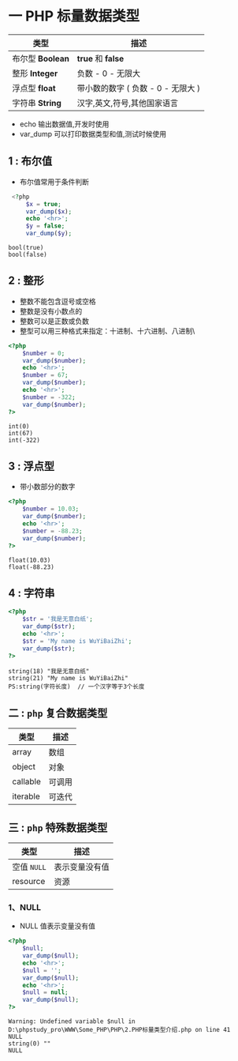 



# 一 PHP 标量数据类型

| 类型               | 描述                               |
| ------------------ | ---------------------------------- |
| 布尔型 **Boolean** | **true** 和 **false**              |
| 整形 **Integer**   | 负数 - 0 - 无限大                  |
| 浮点型 **float**   | 带小数的数字 ( 负数 - 0 - 无限大 ) |
| 字符串 **String**  | 汉字,英文,符号,其他国家语言        |

- echo 输出数据值,开发时使用
- var_dump 可以打印数据类型和值,测试时候使用

## 1 : 布尔值

- 布尔值常用于条件判断



 ```php
  <?php
      $x = true;
      var_dump($x);
      echo '<hr>';
      $y = false;
      var_dump($y);
 ```

```
bool(true)
bool(false)
```



## 2 : 整形

- 整数不能包含逗号或空格
- 整数是没有小数点的
- 整数可以是正数或负数
- 整型可以用三种格式来指定：十进制、十六进制、八进制\



```PHP
<?php
    $number = 0;
    var_dump($number);
    echo '<hr>';
    $number = 67;
    var_dump($number);
    echo '<hr>';
    $number = -322;
    var_dump($number);
?>
```

```
int(0)
int(67)
int(-322)
```

## 3 : 浮点型

- 带小数部分的数字

```PHP
<?php
    $number = 10.03;
    var_dump($number);
    echo '<hr>';
    $number = -88.23;
    var_dump($number);
?>
```

```
float(10.03)
float(-88.23)
```

## 4 : 字符串

```php
<?php
    $str = '我是无意白纸';
    var_dump($str);
    echo '<hr>';
    $str = 'My name is WuYiBaiZhi';
    var_dump($str);
?>
```

```
string(18) "我是无意白纸"
string(21) "My name is WuYiBaiZhi"
PS:string(字符长度)  // 一个汉字等于3个长度
```

## 二  : `php` 复合数据类型

| **类型** | **描述** |
| -------- | -------- |
| array    | 数组     |
| object   | 对象     |
| callable | 可调用   |
| iterable | 可迭代   |

## 三 : `php` 特殊数据类型

| **类型**    | **描述**       |
| ----------- | -------------- |
| 空值 `NULL` | 表示变量没有值 |
| resource    | 资源           |

### 1、NULL

- NULL 值表示变量没有值

```php
<?php
    $null;
    var_dump($null);
    echo '<hr>';
    $null = '';
    var_dump($null);
    echo '<hr>';
    $null = null;
    var_dump($null);
?>
```

```
Warning: Undefined variable $null in D:\phpstudy_pro\WWW\Some_PHP\PHP\2.PHP标量类型介绍.php on line 41
NULL
string(0) ""
NULL
```


